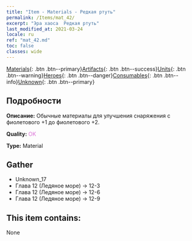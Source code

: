 ```yaml
---
title: "Item - Materials - Редкая ртуть"
permalink: /Items/mat_42/
excerpt: "Эра хаоса  Редкая ртуть"
last_modified_at: 2021-03-24
locale: ru
ref: "mat_42.md"
toc: false
classes: wide
---
```

 [Materials](/ru/Items/){: .btn .btn--primary}[Artifacts](/ru/Items/Artifacts/){: .btn .btn--success}[Units](/ru/Items/Units/){: .btn .btn--warning}[Heroes](/ru/Items/Heroes/){: .btn .btn--danger}[Consumables](/ru/Items/Consumables/){: .btn .btn--info}[Unknown](/ru/Items/Unknown/){: .btn .btn--primary}

## Подробности
 **Описание:** Обычные материалы для улучшения снаряжения c фиолетового +1 до фиолетового +2.

 **Quality:** <span style="color: #DA70D6">OK</span>

 **Type:** Material

## Gather

*    Unknown_17 
*    Глава 12 (Ледяное море) -> 12-3 
*    Глава 12 (Ледяное море) -> 12-6 
*    Глава 12 (Ледяное море) -> 12-9 

## This item contains:

  None

